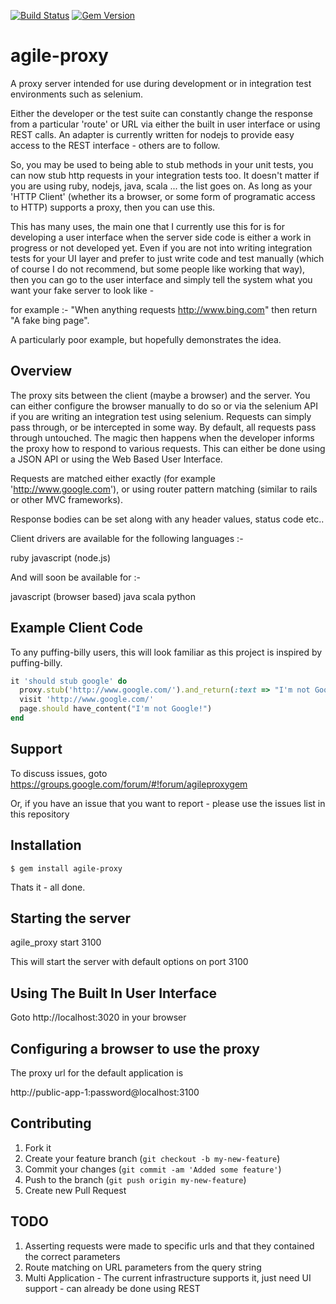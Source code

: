  [![Build Status](https://travis-ci.org/garytaylor/agileproxy.svg?branch=master)](https://travis-ci.org/garytaylor/agileproxy)
 [![Gem Version](https://badge.fury.io/rb/agile-proxy.svg)](http://badge.fury.io/rb/agile-proxy)
# agile-proxy

A proxy server intended for use during development or in integration test environments such as selenium.

Either the developer or the test suite can constantly change the response from a particular 'route' or URL via
either the built in user interface or using REST calls.  An adapter is currently written for nodejs to provide easy
 access to the REST interface - others are to follow.

So, you may be used to being able to stub methods in your unit tests, you can now stub http requests in your integration
tests too.  It doesn't matter if you are using ruby, nodejs, java, scala ... the list goes on.  As long as your 'HTTP Client'
 (whether its a browser, or some form of programatic access to HTTP) supports a proxy, then you can use this.

This has many uses, the main one that I currently use this for is for developing a user interface when the server side
code is either a work in progress or not developed yet.
Even if you are not into writing integration tests for your UI layer and prefer to just write code and test manually
(which of course I do not recommend, but some people like working that way), then you can go to the user interface
and simply tell the system what you want your fake server to look like -

for example :- "When anything requests http://www.bing.com" then return "A fake bing page".

A particularly poor example, but hopefully demonstrates the idea.

## Overview

The proxy sits between the client (maybe a browser) and the server. You can either configure the browser manually to do so
or via the selenium API if you are writing an integration test using selenium.
Requests can simply pass through, or be intercepted in some way.
By default, all requests pass through untouched.
The magic then happens when the developer informs the proxy how to respond to various requests.  This
can either be done using a JSON API or using the Web Based User Interface.

Requests are matched either exactly (for example 'http://www.google.com'), or using router pattern matching
(similar to rails or other MVC frameworks).

Response bodies can be set along with any header values, status code etc..

Client drivers are available for the following languages :-

ruby
javascript (node.js)

And will soon be available for :-

javascript (browser based)
java
scala
python

## Example Client Code
To any puffing-billy users, this will look familiar as this project is inspired by puffing-billy.

```ruby
it 'should stub google' do
  proxy.stub('http://www.google.com/').and_return(:text => "I'm not Google!")
  visit 'http://www.google.com/'
  page.should have_content("I'm not Google!")
end
```
## Support

To discuss issues, goto https://groups.google.com/forum/#!forum/agileproxygem

Or, if you have an issue that you want to report - please use the issues list in this repository

## Installation

    $ gem install agile-proxy

Thats it - all done.

## Starting the server

agile_proxy start 3100

This will start the server with default options on port 3100

## Using The Built In User Interface

Goto http://localhost:3020 in your browser

## Configuring a browser to use the proxy

The proxy url for the default application is

http://public-app-1:password@localhost:3100

## Contributing

1. Fork it
2. Create your feature branch (`git checkout -b my-new-feature`)
3. Commit your changes (`git commit -am 'Added some feature'`)
4. Push to the branch (`git push origin my-new-feature`)
5. Create new Pull Request

## TODO

1. Asserting requests were made to specific urls and that they contained the correct parameters
2. Route matching on URL parameters from the query string
3. Multi Application - The current infrastructure supports it, just need UI support - can already be done using REST

